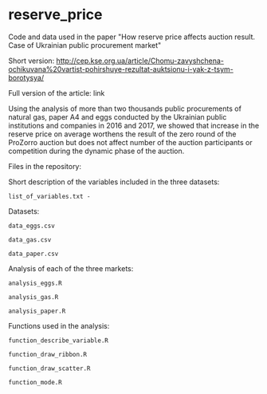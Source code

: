 # reserve_price
Code and data used in the paper "How reserve price affects auction result. Case of Ukrainian public procurement market"

Short version: http://cep.kse.org.ua/article/Chomu-zavyshchena-ochikuvana%20vartist-pohirshuye-rezultat-auktsionu-i-yak-z-tsym-borotysya/

Full version of the article: link

Using the analysis of more than two thousands public procurements of natural gas, paper A4 and eggs conducted by the Ukrainian public institutions and companies in 2016 and 2017, we showed that increase in the reserve price on average worthens the result of the zero round of the ProZorro auction but does not affect number of the auction participants or competition during the dynamic phase of the auction.

Files in the repository:

  Short description of the variables included in the three datasets:
  
    list_of_variables.txt - 
    
  Datasets:
  
    data_eggs.csv
    
    data_gas.csv
    
    data_paper.csv

  Analysis of each of the three markets:
  
    analysis_eggs.R
    
    analysis_gas.R
    
    analysis_paper.R

  Functions used in the analysis:
  
    function_describe_variable.R
    
    function_draw_ribbon.R
    
    function_draw_scatter.R
    
    function_mode.R

